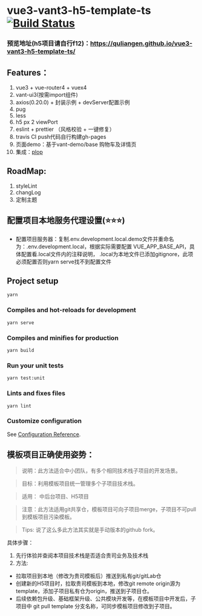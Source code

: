# vue3-vant3-h5-template-ts [![Build Status](https://travis-ci.org/quliangen/vue3-vant3-h5-template-ts.svg?branch=master)](https://travis-ci.org/quliangen/vue3-vant3-h5-template-ts)
### 预览地址(h5项目请自行f12)：https://quliangen.github.io/vue3-vant3-h5-template-ts/
## Features：
1. vue3 + vue-router4 + vuex4
2. vant-ui3(按需import组件)
3. axios(0.20.0) + 封装示例 + devServer配置示例
4. pug
5. less
6. h5 px 2 viewPort
7. eslint + prettier （风格校验 + 一键修复）
8. travis CI push代码自行构建gh-pages
9. 页面demo：基于vant-demo/base 购物车及详情页
10. 集成：[plop](https://plopjs.com/documentation/)


## RoadMap:
1. styleLint
2. changLog
3. 定制主题

## 配置项目本地服务代理设置(⭐️⭐️⭐️)
+ 配置项目服务器：复制.env.development.local.demo文件并重命名为：.env.development.local，根据实际需要配置 VUE_APP_BASE_API，具体配置看.local文件内的注释说明， .local为本地文件已添加gitignore，此项必须配置否则yarn serve找不到配置文件

## Project setup
```
yarn
```

### Compiles and hot-reloads for development
```
yarn serve
```

### Compiles and minifies for production
```
yarn build
```

### Run your unit tests
```
yarn test:unit
```

### Lints and fixes files
```
yarn lint
```

### Customize configuration
See [Configuration Reference](https://cli.vuejs.org/config/).


## 模板项目正确使用姿势：

> 说明：此方法适合中小团队，有多个相同技术栈子项目的开发场景。

> 目标：利用模板项目统一管理多个子项目技术栈。

> 适用： 中后台项目、H5项目

> 注意：此方法适用git共享仓，模板项目可向子项目merge，子项目不可pull到模板项目污染模板。

> Tips: 说了这么多此方法其实就是手动版本的github fork。

具体步骤：
1. 先行体验并查阅本项目技术栈是否适合贵司业务及技术栈
2. 方法:
  + 拉取项目到本地（修改为贵司模板后）推送到私有git/gitLab仓
  + 创建新的H5项目时，拉取贵司模板到本地，修改git remote origin源为template，添加子项目私有仓为origin，推送到子项目仓。
  + 后续依赖包升级、基础框架升级、公共模块开发等，在模板项目中开发后，子项目中 git pull template 分支名称，可同步模板项目修改到子项目。
